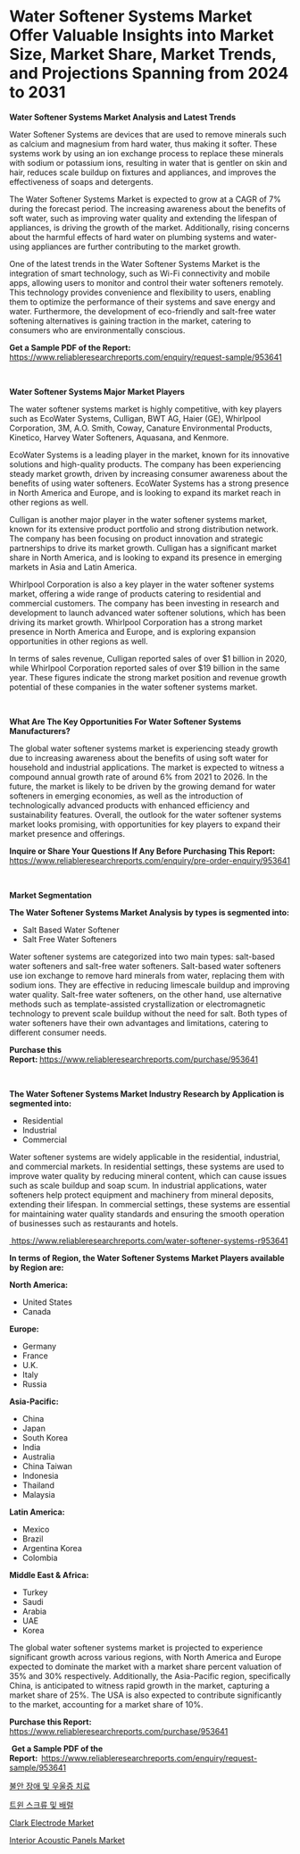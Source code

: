 <p><h1>Water Softener Systems Market Offer Valuable Insights into Market Size, Market Share, Market Trends, and Projections Spanning from 2024 to 2031</h1></p><p><strong>Water Softener Systems Market Analysis and Latest Trends</strong></p>
<p><p>Water Softener Systems are devices that are used to remove minerals such as calcium and magnesium from hard water, thus making it softer. These systems work by using an ion exchange process to replace these minerals with sodium or potassium ions, resulting in water that is gentler on skin and hair, reduces scale buildup on fixtures and appliances, and improves the effectiveness of soaps and detergents.</p><p>The Water Softener Systems Market is expected to grow at a CAGR of 7% during the forecast period. The increasing awareness about the benefits of soft water, such as improving water quality and extending the lifespan of appliances, is driving the growth of the market. Additionally, rising concerns about the harmful effects of hard water on plumbing systems and water-using appliances are further contributing to the market growth.</p><p>One of the latest trends in the Water Softener Systems Market is the integration of smart technology, such as Wi-Fi connectivity and mobile apps, allowing users to monitor and control their water softeners remotely. This technology provides convenience and flexibility to users, enabling them to optimize the performance of their systems and save energy and water. Furthermore, the development of eco-friendly and salt-free water softening alternatives is gaining traction in the market, catering to consumers who are environmentally conscious.</p></p>
<p><strong>Get a Sample PDF of the Report:&nbsp;</strong> <a href="https://www.reliableresearchreports.com/enquiry/request-sample/953641">https://www.reliableresearchreports.com/enquiry/request-sample/953641</a></p>
<p>&nbsp;</p>
<p><strong>Water Softener Systems Major Market Players</strong></p>
<p><p>The water softener systems market is highly competitive, with key players such as EcoWater Systems, Culligan, BWT AG, Haier (GE), Whirlpool Corporation, 3M, A.O. Smith, Coway, Canature Environmental Products, Kinetico, Harvey Water Softeners, Aquasana, and Kenmore. </p><p>EcoWater Systems is a leading player in the market, known for its innovative solutions and high-quality products. The company has been experiencing steady market growth, driven by increasing consumer awareness about the benefits of using water softeners. EcoWater Systems has a strong presence in North America and Europe, and is looking to expand its market reach in other regions as well.</p><p>Culligan is another major player in the water softener systems market, known for its extensive product portfolio and strong distribution network. The company has been focusing on product innovation and strategic partnerships to drive its market growth. Culligan has a significant market share in North America, and is looking to expand its presence in emerging markets in Asia and Latin America.</p><p>Whirlpool Corporation is also a key player in the water softener systems market, offering a wide range of products catering to residential and commercial customers. The company has been investing in research and development to launch advanced water softener solutions, which has been driving its market growth. Whirlpool Corporation has a strong market presence in North America and Europe, and is exploring expansion opportunities in other regions as well.</p><p>In terms of sales revenue, Culligan reported sales of over $1 billion in 2020, while Whirlpool Corporation reported sales of over $19 billion in the same year. These figures indicate the strong market position and revenue growth potential of these companies in the water softener systems market.</p></p>
<p>&nbsp;</p>
<p><strong>What Are The Key Opportunities For Water Softener Systems Manufacturers?</strong></p>
<p><p>The global water softener systems market is experiencing steady growth due to increasing awareness about the benefits of using soft water for household and industrial applications. The market is expected to witness a compound annual growth rate of around 6% from 2021 to 2026. In the future, the market is likely to be driven by the growing demand for water softeners in emerging economies, as well as the introduction of technologically advanced products with enhanced efficiency and sustainability features. Overall, the outlook for the water softener systems market looks promising, with opportunities for key players to expand their market presence and offerings.</p></p>
<p><strong>Inquire or Share Your Questions If Any Before Purchasing This Report:</strong> <a href="https://www.reliableresearchreports.com/enquiry/pre-order-enquiry/953641">https://www.reliableresearchreports.com/enquiry/pre-order-enquiry/953641</a></p>
<p>&nbsp;</p>
<p><strong>Market Segmentation</strong></p>
<p><strong>The Water Softener Systems Market Analysis by types is segmented into:</strong></p>
<p><ul><li>Salt Based Water Softener</li><li>Salt Free Water Softeners</li></ul></p>
<p><p>Water softener systems are categorized into two main types: salt-based water softeners and salt-free water softeners. Salt-based water softeners use ion exchange to remove hard minerals from water, replacing them with sodium ions. They are effective in reducing limescale buildup and improving water quality. Salt-free water softeners, on the other hand, use alternative methods such as template-assisted crystallization or electromagnetic technology to prevent scale buildup without the need for salt. Both types of water softeners have their own advantages and limitations, catering to different consumer needs.</p></p>
<p><strong>Purchase this Report:&nbsp;</strong><a href="https://www.reliableresearchreports.com/purchase/953641">https://www.reliableresearchreports.com/purchase/953641</a></p>
<p>&nbsp;</p>
<p><strong>The Water Softener Systems Market Industry Research by Application is segmented into:</strong></p>
<p><ul><li>Residential</li><li>Industrial</li><li>Commercial</li></ul></p>
<p><p>Water softener systems are widely applicable in the residential, industrial, and commercial markets. In residential settings, these systems are used to improve water quality by reducing mineral content, which can cause issues such as scale buildup and soap scum. In industrial applications, water softeners help protect equipment and machinery from mineral deposits, extending their lifespan. In commercial settings, these systems are essential for maintaining water quality standards and ensuring the smooth operation of businesses such as restaurants and hotels.</p></p>
<p><a href="https://www.reliableresearchreports.com/water-softener-systems-r953641">&nbsp;https://www.reliableresearchreports.com/water-softener-systems-r953641</a></p>
<p><strong>In terms of Region, the Water Softener Systems Market Players available by Region are:</strong></p>
<p>
    <p> <strong> North America: </strong>
        <ul>
            <li>United States</li>
            <li>Canada</li>
        </ul>
        </p> 
    <p> <strong> Europe: </strong>
        <ul>
            <li>Germany</li>
            <li>France</li>
            <li>U.K.</li>
            <li>Italy</li>
            <li>Russia</li>
        </ul>
        </p> 
    <p> <strong> Asia-Pacific: </strong>
        <ul>
            <li>China</li>
            <li>Japan</li>
            <li>South Korea</li>
            <li>India</li>
            <li>Australia</li>
            <li>China Taiwan</li>
            <li>Indonesia</li>
            <li>Thailand</li>
            <li>Malaysia</li>
        </ul>
        </p> 
    <p> <strong> Latin America: </strong>
        <ul>
            <li>Mexico</li>
            <li>Brazil</li>
            <li>Argentina Korea</li>
            <li>Colombia</li>
        </ul>
        </p> 
    <p> <strong> Middle East & Africa: </strong>
        <ul>
            <li>Turkey</li>
            <li>Saudi</li>
            <li>Arabia</li>
            <li>UAE</li>
            <li>Korea</li>
        </ul>
    </p>
    </p>
<p><p>The global water softener systems market is projected to experience significant growth across various regions, with North America and Europe expected to dominate the market with a market share percent valuation of 35% and 30% respectively. Additionally, the Asia-Pacific region, specifically China, is anticipated to witness rapid growth in the market, capturing a market share of 25%. The USA is also expected to contribute significantly to the market, accounting for a market share of 10%.</p></p>
<p><strong>Purchase this Report: </strong><a href="https://www.reliableresearchreports.com/purchase/953641">https://www.reliableresearchreports.com/purchase/953641</a></p>
<p>&nbsp;<strong>Get a Sample PDF of the Report:&nbsp;&nbsp;</strong><a href="https://www.reliableresearchreports.com/enquiry/request-sample/953641">https://www.reliableresearchreports.com/enquiry/request-sample/953641</a></p>
<p><strong></strong></p>
<p><p><a href="https://github.com/TimmyMann6767/Market-Research-Report-List-1/blob/main/987363452798.md">불안 장애 및 우울증 치료</a></p><p><a href="https://github.com/khytkeqagplkzqvh/Market-Research-Report-List-2/blob/main/395245052797.md">트윈 스크류 및 배럴</a></p><p><a href="https://www.linkedin.com/pulse/clark-electrode-market-insights-cagr-trends-growth-eyqzc?trackingId=wovMxJv28ZMt7CK5Cpr1EA%3D%3D">Clark Electrode Market</a></p><p><a href="https://www.linkedin.com/pulse/interior-acoustic-panels-market-size-share-amp-trends-bzu0c?trackingId=hwuT2s5YXDbFm9PFBl%2FvcA%3D%3D">Interior Acoustic Panels Market</a></p></p>
